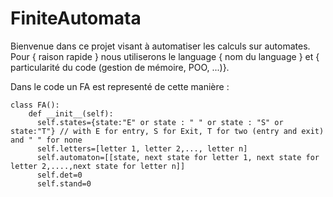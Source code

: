 # FiniteAutomata

Bienvenue dans ce projet visant à automatiser les calculs sur automates. Pour { raison rapide } nous utiliserons le language { nom du language } et { particularité du code (gestion de mémoire, POO, ...)}. 

Dans le code un FA est representé de cette manière :
```
class FA():
    def __init__(self):
      self.states={state:"E" or state : " " or state : "S" or state:"T"} // with E for entry, S for Exit, T for two (entry and exit) and " " for none
      self.letters=[letter 1, letter 2,..., letter n]
      self.automaton=[[state, next state for letter 1, next state for letter 2,....,next state for letter n]]
      self.det=0
      self.stand=0
```
